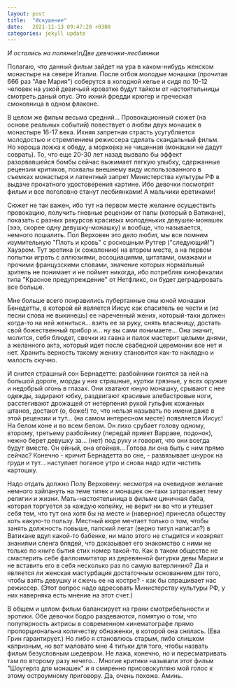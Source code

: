 ```yaml
---
layout: post
title:  "Искушение"
date:   2021-11-13 09:47:28 +0300
categories: jekyll update
---
```

*И остались на полянке\nДве девчонки-лесбиянки*

Полагаю, что данный фильм зайдет на ура в каком-нибудь женском монастыре на севере Италии. После отбоя молодые монашки (прочитав 666 раз "Аве Мария") соберутся в холодной келье и сидя по 10-12 человек на узкой девичьей кроватке будут тайком от настоятельницы смотреть даный опус. Это ихний фредди крюгер и греческая смоковница в одном флаконе.

В целом же фильм весьма средний... Провокационный сюжет (на основе реальных событий) повествует о любви двух монашек в монастыре 16-17 века. Ихняя запретная страсть усугубляется молодостью и стремлением режиссера сделать скандальный фильм. Но хороша ложка к обеду, а морковка не чищенная (монашки не дадут соврать). То, что еще 20-30 лет назад вызвало бы эффект разорвавшейся бомбы сейчас выжимает легкую улыбку, сдержанные рецензии критиков, похвалы внешнему виду использованного в съемках монастыря и латентный запрет Министерства культуры РФ в выдаче прокатного удостоверения картине. Ибо девочки посмотрят фильм и все поголовно станут лесбиянками! А мальчики еретиками!

Сюжет не так важен, ибо тут на первом месте желание осуществить провокацию, получить гневные рецензии от папы (который в Ватикане), показать с разных ракурсов красивых молоденьких девушек-монашек (эээ, скорее одну девушку-монашку) и вообще, что называется, немного пошалить. Пол Верховен это дело любит, мы все помним изумительную "Плоть и кровь" с роскошным Рутгер ("следующий!") Хауэром. Тут эротика (к сожалению) на втором месте, а на первом попытки играть с аллюзиями, ассоциациями, цитатами, омажами и прочими французскими словами, значение которых нормальный зритель не понимает и не поймет никогда, ибо потребляя кинофекалии типа "Красное предупреждение" от Нетфликс, он будет деградировать все больше.

Мне больше всего понравились пубертанные сны юной монашки Бенедетты, в которой ей является Иисус как спаситель ее чести и (из песни слова не выкинешь) ее нареченный жених, который-таки должен когда-то на ней жениться... взять ее за руку, снять власяницу, достать свой божественный прибор и... ну вы сами понимаете... Она значит, молится, себя блюдет, свечки из гавна и палок мастерит целыми днями, а желанного акта, который идет после свабедной церемонии все нет и нет. Хранить верность такому жениху становится как-то накладно и малость скучно.

И снится страшный сон Бернадетте: разбойники гонятся за ней на большой дороге, морды у них страшные, куртки грязные, у всех оружие и недобрый огонь в глазах. Они хватают юную монашку, срывают с нее одежды, задирают юбку, раздвигают красивые алебастровые ноги, расстегивают дрожащей от нетерпения рукой гульфик кожанных штанов, достают (о, боже!) то, что нельзя называть по имени даже в этой рецензии и тут... (на самом интересном месте) появляется Иисус! На белом коне и во всем белом. Он лихо срубает голову одному, второму, третьему разбойнику (передай привет Варраве, подонок), нежно берет девушку за... (нет) под руку и говорит, что они всегда будут вместе. Он ейный, она егойная... Готова ли она быть с ним прямо сейчас? Конечно - кричит Бернадетта во сне, - развязывает шнурок на груди и тут... наступает поганое утро и снова надо идти чистить картошку.

Надо отдать должно Полу Верховену: несмотря на очевидное желание немного хайпануть на теме титек и монашек он-таки затрагивает тему религии и жизни. Мать-настоятельница в фильме циничная баба, которая торгуется за каждую копейку, не верит ни во что и утешает себя тем, что тут она хотя бы на месте и (наверное) принесла обществу хоть какую-то пользу. Местный кюре мечтает только о том, чтобы занять должность повыше, папский легат (верно титул написал?) в Ватикане вдул какой-то бабенке, ни мало этого не стыдится и козяряет знаниями сленга блядей, что доказывает его знакомство с ними не только по книге бытия стих номер такой-то. Как в таком обществе не смастерить себе фаллоимитатор из деревянной фигурки девы Марии и не вставить его в себя несколько раз по самую ватерлинию? Да и является ли женская мастурбация достаточным основанием для того, чтобы взять девушку и сжечь ее на костре? - как бы спрашивает нас режиссер. (Этот вопрос надо адресовать Министерству культуры РФ, у них наверняка есть мнение на этот счет.)

В общем и целом фильм балансирует на грани смотрибельности и эротики. Обе девочки бодро раздеваются, помятую о том, что популярность актрисы в современном кинематографе прямо пропорциональна количеству обнаженки, в которой она снялась. (Ева Грин гарантирует.) Но либо я становлюсь старым, либо слишком капризным, но вот маловато мне 4 титьки для того, чтобы назвать фильм безусловным шедевром. Не лажа, конечно, но и пересматривать там по второму разу нечего... Многие критики называли этот фильм "Шоугерлз для монашек" и я смиренно присовокупляю мой голос к этому остроумному приговору. Да, очень похоже. Аминь.